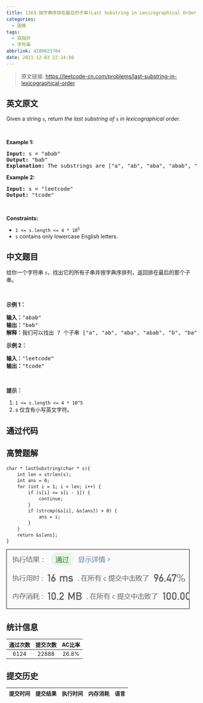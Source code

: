 ```yaml
---
title: 1163-按字典序排在最后的子串(Last Substring in Lexicographical Order)
categories:
  - 困难
tags:
  - 双指针
  - 字符串
abbrlink: 4209023704
date: 2021-12-03 22:24:50
---
```


> 原文链接: https://leetcode-cn.com/problems/last-substring-in-lexicographical-order


## 英文原文
<div><p>Given a string <code>s</code>, return <em>the last substring of</em> <code>s</code> <em>in lexicographical order</em>.</p>

<p>&nbsp;</p>
<p><strong>Example 1:</strong></p>

<pre>
<strong>Input:</strong> s = &quot;abab&quot;
<strong>Output:</strong> &quot;bab&quot;
<strong>Explanation:</strong> The substrings are [&quot;a&quot;, &quot;ab&quot;, &quot;aba&quot;, &quot;abab&quot;, &quot;b&quot;, &quot;ba&quot;, &quot;bab&quot;]. The lexicographically maximum substring is &quot;bab&quot;.
</pre>

<p><strong>Example 2:</strong></p>

<pre>
<strong>Input:</strong> s = &quot;leetcode&quot;
<strong>Output:</strong> &quot;tcode&quot;
</pre>

<p>&nbsp;</p>
<p><strong>Constraints:</strong></p>

<ul>
	<li><code>1 &lt;= s.length &lt;= 4 * 10<sup>5</sup></code></li>
	<li><code>s</code> contains only lowercase English letters.</li>
</ul>
</div>

## 中文题目
<div><p>给你一个字符串&nbsp;<code>s</code>，找出它的所有子串并按字典序排列，返回排在最后的那个子串。</p>

<p>&nbsp;</p>

<p><strong>示例 1：</strong></p>

<pre><strong>输入：</strong>&quot;abab&quot;
<strong>输出：</strong>&quot;bab&quot;
<strong>解释：</strong>我们可以找出 7 个子串 [&quot;a&quot;, &quot;ab&quot;, &quot;aba&quot;, &quot;abab&quot;, &quot;b&quot;, &quot;ba&quot;, &quot;bab&quot;]。按字典序排在最后的子串是 &quot;bab&quot;。
</pre>

<p><strong>示例&nbsp;2：</strong></p>

<pre><strong>输入：</strong>&quot;leetcode&quot;
<strong>输出：</strong>&quot;tcode&quot;
</pre>

<p>&nbsp;</p>

<p><strong>提示：</strong></p>

<ol>
	<li><code>1 &lt;= s.length &lt;= 4 * 10^5</code></li>
	<li>s 仅含有小写英文字符。</li>
</ol>
</div>

## 通过代码
<RecoDemo>
</RecoDemo>


## 高赞题解
```
char * lastSubstring(char * s){
    int len = strlen(s);
    int ans = 0;
    for (int i = 1; i < len; i++) {
        if (s[i] <= s[i - 1]) {
            continue;
        }
        if (strcmp(&s[i], &s[ans]) > 0) {
            ans = i;
        }
    }
    return &s[ans];
}
```
![image.png](../images/last-substring-in-lexicographical-order-0.png)



## 统计信息
| 通过次数 | 提交次数 | AC比率 |
| :------: | :------: | :------: |
|    6124    |    22888    |   26.8%   |

## 提交历史
| 提交时间 | 提交结果 | 执行时间 |  内存消耗  | 语言 |
| :------: | :------: | :------: | :--------: | :--------: |
